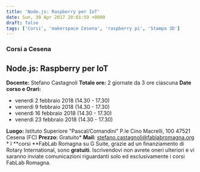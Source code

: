 ```yaml
---
title: 'Node.js: Raspberry per IoT'
date: Sun, 30 Apr 2017 20:01:59 +0000
draft: false
tags: ['Corsi', 'makerspace Cesena', 'raspberry pi', 'Stampa 3D']
---
```


### Corsi a Cesena

Node.js: Raspberry per IoT
--------------------------

**Docente:** Stefano Castagnoli **Totale ore:** 2 giornate da 3 ore ciascuna **Date corso e Orari:**

*   venerdì  2  febbraio 2018 (14.30 - 17.30)
*   venerdì 9 febbraio  2018 (14.30 - 17.30)
*   venerdì 16 febbraio  2018 (14.30 - 17.30)
*   venerdì 23 febbraio  2018 (14.30 - 17.30)

**Luogo:** Istituto Superiore "Pascal/Comandini" P.le Cino Macrelli, 100 47521 Cesena (FC) **Prezzo:** Gratuito\* **Mail:** [stefano.castagnoli@fablabromagna.org](mailto:stefano.castagnoli@fablabromagna.org)    \* I  **corsi  **FabLab Romagna su G Suite, grazie ad un finanziamento di Rotary International, sono  **gratuiti**. Iscrivendovi non avrete oneri ulteriori e vi saranno inviate comunicazioni riguardanti solo ed esclusivamente i corsi FabLab Romagna.